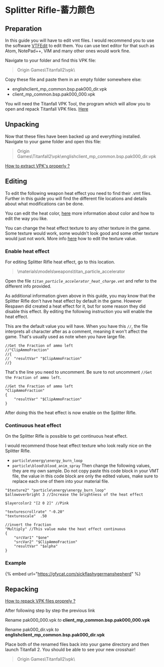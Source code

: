 # Splitter Rifle-蓄力颜色

## Preparation

In this guide you will have to edit vmt files. I would recommend you to use the software [VTFEdit](https://noskill.gitbook.io/titanfall2/how-to-start-modding/modding-tools) to edit them. You can use text editor for that such as Atom, NotePad++, VIM and many other ones would work fine.

Navigate to your folder and find this VPK file:

> Origin Games\Titanfall2\vpk\

Copy these file and paste them in an empty folder somewhere else:

* englishclient\_mp\_common.bsp.pak000\_dir.vpk
* client\_mp\_common.bsp.pak000\_000.vpk

You will need the Titanfall VPK Tool, the program which will allow you to open and repack Titanfall VPK files. [Here](https://noskill.gitbook.io/titanfall2/how-to-start-modding/modding-tools)

## Unpacking <a id="unpacking"></a>

Now that these files have been backed up and everything installed. Navigate to your game folder and open this file:

> Origin Games\Titanfall2\vpk\englishclient\_mp\_common.bsp.pak000\_dir.vpk

​[How to extract VPK's properly ?](https://noskill.gitbook.io/titanfall2/how-to-start-modding/how-to-backup-extract-and-repack)​

## Editing

To edit the following weapon heat effect you need to find their .vmt files. Further in this guide you will find the different file locations and details about what modifications can be done.

You can edit the heat color, [here](https://wanty5883.gitbook.io/titanfall2/information/color-and-texture-info#usdlayercolor) more information about color and how to edit the way you like.

You can change the heat effect texture to any other texture in the game. Some texture would work, some wouldn't look good and some other texture would just not work. More info [here](https://wanty5883.gitbook.io/titanfall2/information/color-and-texture-info#usdtexture2-and-usdbasetexture) how to edit the texture value.

### Enable heat effect

For editing Splitter Rifle heat effect, go to this location.

> \materials\models\weapons\titan\_particle\_accelerator

Open the file _`titan_particle_accelerator_heat_charge.vmt`_ and refer to the different info provided.

As additional information given above in this guide, you may know that the Splitter Rifle don't have heat effect by default in the game. However Respawn did created a heat effect for it, but for some reason they did disable this effect. By editing the following instruction you will enable the heat effect.

This are the default value you will have. When you have this `//`, the file interprets all character after as a comment, meaning it won't affect the game. That's usually used as note when you have large file.

```text
//Get the Fraction of ammo left
//"ClipAmmoFraction"
//{
//	"resultVar" "$ClipAmmoFraction"
//}
```

That's the line you need to uncomment. Be sure to not uncomment `//Get the Fraction of ammo left`.

```text
//Get the Fraction of ammo left
"ClipAmmoFraction"
{
	"resultVar" "$ClipAmmoFraction"
}
```

After doing this the heat effect is now enable on the Splitter Rifle.

### Continuous heat effect

On the Splitter Rifle is possible to get continuous heat effect.

I would recommend those heat effect texture who look really nice on the Splitter Rifle.

* `particle\energy\energy_burn_loop`
* `particle\blood\blood_anim_spray` Then change the following values, they are my own sample. Do not copy paste this code block in your VMT file, the value in this code block are only the edited values, make sure to replace each one of them into your material file.

```text
"$texture2" "particle\energy\energy_burn_loop"
$allowoverbright 3 //Increase the brightness of the heat effect

$layercolor2 "[2 0 2]" //Pink

"texturescrollrate" "-0.20"
"texturescale"	.50

//invert the fraction
"Multiply" //This value make the heat effect continuous
{
	"srcVar1" "$one"
	"srcVar2" "$ClipAmmoFraction"
	"resultVar" "$alpha"
}
```

### Example

{% embed url="https://gfycat.com/sickflashygermanshepherd" %}

## Repacking <a id="repacking"></a>

​[How to repack VPK files proprely ?](https://noskill.gitbook.io/titanfall2/how-to-start-modding/how-to-backup-extract-and-repack)​

After following step by step the previous link

Rename pak000\_000.vpk _to_ **client\_mp\_common.bsp.pak000\_000.vpk**

Rename pak000\_dir.vpk _to_ **englishclient\_mp\_common.bsp.pak000\_dir.vpk**

Place both of the renamed files back into your game directory and then launch Titanfall 2. You should be able to see your new crosshair!

> Origin Games\Titanfall2\vpk\

